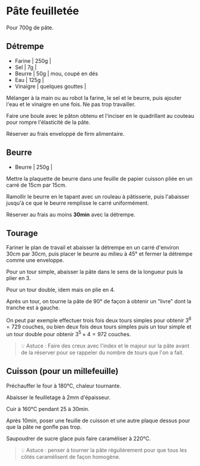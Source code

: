 # Pâte feuilletée

Pour 700g de pâte.

## Détrempe

- Farine | 250g |
- Sel | 7g |
- Beurre | 50g | mou, coupé en dés
- Eau | 125g |
- Vinaigre | quelques gouttes |

Mélanger à la main ou au robot la farine, le sel et le beurre, puis ajouter l'eau et le vinaigre en une fois. Ne pas trop travailler.

Faire une boule avec le pâton obtenu et l'inciser en le quadrillant au couteau pour rompre l'élasticité de la pâte.

Réserver au frais enveloppé de firm alimentaire.

## Beurre

- Beurre | 250g |

Mettre la plaquette de beurre dans une feuille de papier cuisson pliée en un carré de 15cm par 15cm.

Ramollir le beurre en le tapant avec un rouleau à pâtisserie, puis l'abaisser jusqu'à ce que le beurre remplisse le carré uniformément.

Réserver au frais au moins **30min** avec la détrempe.

## Tourage

Fariner le plan de travail et abaisser la détrempe en un carré d'environ 30cm par 30cm, puis placer le beurre au milieu à 45° et fermer la détrempe comme une enveloppe.

Pour un tour simple, abaisser la pâte dans le sens de la longueur puis la plier en 3.

Pour un tour double, idem mais on plie en 4.

Après un tour, on tourne la pâte de 90° de façon à obtenir un "livre" dont la tranche est à gauche.

On peut par exemple effectuer trois fois deux tours simples pour obtenir $3^6 = 729$ couches, ou bien deux fois deux tours simples puis un tour simple et un tour double pour obtenir $3^5 \times 4 = 972$ couches.

> 💡 Astuce : Faire des creux avec l'index et le majeur sur la pâte avant de la réserver pour se rappeler du nombre de tours que l'on a fait.

## Cuisson (pour un millefeuille)

Préchauffer le four à 180°C, chaleur tournante.

Abaisser le feuilletage à 2mm d'épaisseur.

Cuir à 160°C pendant 25 à 30min.

Après 10min, poser une feuille de cuisson et une autre plaque dessus pour que la pâte ne gonfle pas trop.

Saupoudrer de sucre glace puis faire caraméliser à 220°C.

> 💡 Astuce : penser à tourner la pâte régulièrement pour que tous les côtés caramélisent de façon homogène.
